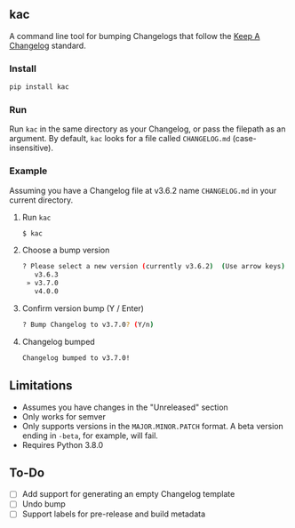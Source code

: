 ## kac
A command line tool for bumping Changelogs that follow the [Keep A Changelog][1] standard.

### Install
```bash
pip install kac
```

### Run
Run `kac` in the same directory as your Changelog, or pass the filepath as an argument. By default, `kac` looks for a 
file called `CHANGELOG.md` (case-insensitive).

### Example
Assuming you have a Changelog file at v3.6.2 name `CHANGELOG.md` in your current directory.

1. Run `kac`
    ```bash
    $ kac
    ```
2. Choose a bump version
    ```bash
    ? Please select a new version (currently v3.6.2)  (Use arrow keys)
       v3.6.3
     » v3.7.0
       v4.0.0
    ```
3. Confirm version bump (Y / Enter)
    ```bash
    ? Bump Changelog to v3.7.0? (Y/n)
    ```
4. Changelog bumped
   ```bash
   Changelog bumped to v3.7.0!
   ```
   
## Limitations
- Assumes you have changes in the "Unreleased" section 
- Only works for semver
- Only supports versions in the `MAJOR.MINOR.PATCH` format. A beta version ending in `-beta`, for example, 
will fail.
- Requires Python 3.8.0

## To-Do
- [ ] Add support for generating an empty Changelog template
- [ ] Undo bump
- [ ] Support labels for pre-release and build metadata

[1]: https://keepachangelog.com/en/1.0.0/